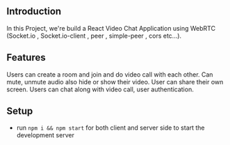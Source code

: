 

## Introduction
In this Project, we're build a React Video Chat Application using WebRTC (Socket.io , Socket.io-client , peer , simple-peer , cors etc...).

## Features
Users can create a room and join and do video call with each other. Can mute, unmute audio also hide or show their video.
User can share their own screen.
Users can chat along with video call, user authentication.


## Setup
- run ```npm i && npm start``` for both client and server side to start the development server


